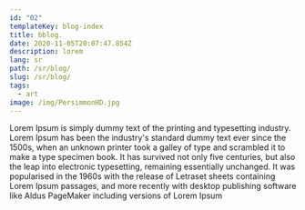 ```yaml
---
id: "02"
templateKey: blog-index
title: bblog.
date: 2020-11-05T20:07:47.854Z
description: lorem
lang: sr
path: /sr/blog/
slug: /sr/blog/
tags:
  - art
image: /img/PersimmonHD.jpg
---
```

Lorem Ipsum is simply dummy text of the printing and typesetting industry. Lorem Ipsum has been the industry's standard dummy text ever since the 1500s, when an unknown printer took a galley of type and scrambled it to make a type specimen book. It has survived not only five centuries, but also the leap into electronic typesetting, remaining essentially unchanged. It was popularised in the 1960s with the release of Letraset sheets containing Lorem Ipsum passages, and more recently with desktop publishing software like Aldus PageMaker including versions of Lorem Ipsum